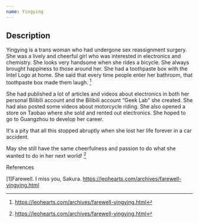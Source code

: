 ```yaml
---
name: Yingying
---
```


## Description

Yingying is a trans woman who had undergone sex reassignment surgery. She was a lively and cheerful girl who was interested in electronics and chemistry. She looks very handsome when she rides a bicycle. She always brought happiness to those around her. She had a toothpaste box with the Intel Logo at home. She said that every time people enter her bathroom, that toothpaste box made them laugh. [^1]

She had published a lot of articles and videos about electronics in both her personal Bilibili account and the Bilibili account “Geek Lab” she created. She had also posted some videos about motorcycle riding. She also opened a store on Taobao where she sold and rented out electronics. She hoped to go to Guangzhou to develop her career.

It's a pity that all this stopped abruptly when she lost her life forever in a car accident.

May she still have the same cheerfulness and passion to do what she wanted to do in her next world! [^1]

References

[^1]: https://leohearts.com/archives/farewell-yingying.html

[1]Farewell. I miss you, Sakura. https://leohearts.com/archives/farewell-yingying.html
